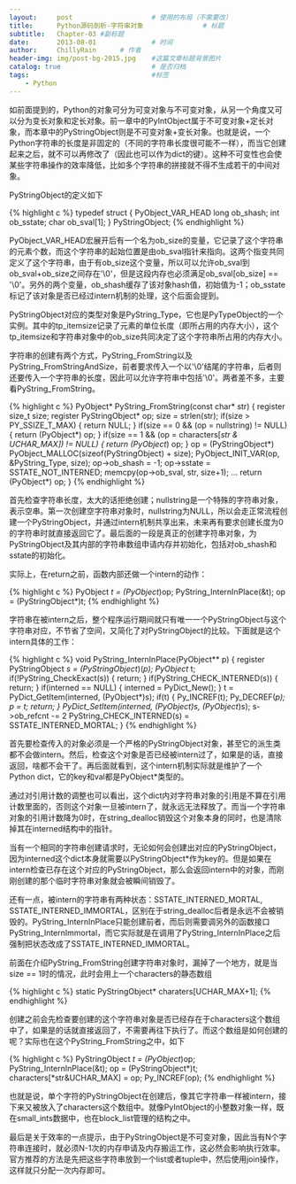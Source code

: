 ```yaml
---
layout:     post                    # 使用的布局（不需要改）
title:      Python源码剖析-字符串对象               # 标题 
subtitle:   Chapter-03 #副标题
date:       2013-08-01              # 时间
author:     ChillyRain      # 作者
header-img: img/post-bg-2015.jpg    #这篇文章标题背景图片
catalog: true                       # 是否归档
tags:                               #标签
    - Python
---
```


如前面提到的，Python的对象可分为可变对象与不可变对象，从另一个角度又可以分为变长对象和定长对象。前一章中的PyIntObject属于不可变对象+定长对象，而本章中的PyStringObject则是不可变对象+变长对象。也就是说，一个Python字符串的长度是非固定的（不同的字符串长度很可能不一样），而当它创建起来之后，就不可以再修改了（因此也可以作为dict的键）。这种不可变性也会使某些字符串操作的效率降低，比如多个字符串的拼接就不得不生成若干的中间对象。

PyStringObject的定义如下

{% highlight c %}
typedef struct {
    PyObject_VAR_HEAD
    long ob_shash;
    int ob_sstate;
    char ob_sval[1];
} PyStringObject;
{% endhighlight %}

PyObject_VAR_HEAD宏展开后有一个名为ob_size的变量，它记录了这个字符串的元素个数，而这个字符串的起始位置是由ob_sval指针来指向。这两个指变共同定义了这个字符串，由于有ob_size这个变量，所以可以允许ob_sval到ob_sval+ob_size之间存在'\0'，但是这段内存也必须满足ob_sval[ob_size] == '\0'。另外的两个变量，ob_shash缓存了该对象hash值，初始值为-1；ob_sstate标记了该对象是否已经过intern机制的处理，这个后面会提到。

PyStringObject对应的类型对象是PyString_Type，它也是PyTypeObject的一个实例。其中的tp_itemsize记录了元素的单位长度（即所占用的内存大小），这个tp_itemsize和字符串对象中的ob_size共同决定了这个字符串所占用的内存大小。

字符串的创建有两个方式，PyString_FromString以及PyString_FromStringAndSize，前者要求传入一个以'\0'结尾的字符串，后者则还要传入一个字符串的长度，因此可以允许字符串中包括'\0'。两者差不多，主要看PyString_FromString。

{% highlight c %}
PyObject* PyString_FromString(const char* str)
{
    register size_t size;
    register PyStringObject* op;
    size = strlen(str);
    if(size > PY_SSIZE_T_MAX) {
        return NULL;
    }
    if(size == 0 && (op = nullstring) != NULL) {
        return (PyObject*) op;
    }
    if(size == 1 && (op = characters[*str & UCHAR_MAX]) != NULL) {
        return (PyObject*) op;
    }
    op = (PyStringObject*) PyObject_MALLOC(sizeof(PyStringObject) + size);
    PyObject_INIT_VAR(op, &PyString_Type, size);
    op->ob_shash = -1;
    op->sstate = SSTATE_NOT_INTERNED;
    memcpy(op->ob_sval, str, size+1);
    ...
    return (PyObject*) op;
}
{% endhighlight %}

首先检查字符串长度，太大的话拒绝创建；nullstring是一个特殊的字符串对象，表示空串。第一次创建空字符串对象时，nullstring为NULL，所以会走正常流程创建一个PyStringObject，并通过intern机制共享出来，未来再有要求创建长度为0的字符串时就直接返回它了。最后面的一段是真正的创建字符串对象，为PyStringObject及其内部的字符串数组申请内存并初始化，包括对ob_shash和sstate的初始化。

实际上，在return之前，函数内部还做一个intern的动作：

{% highlight c %}
PyObject *t = (PyObject*)op;
PyString_InternInPlace(&t);
op = (PyStringObject*)t;
{% endhighlight %}

字符串在被intern之后，整个程序运行期间就只有唯一一个PyStringObject与这个字符串对应，不节省了空间，又简化了对PyStringObject的比较。下面就是这个intern具体的工作：

{% highlight c %}
void PyString_InternInPlace(PyObject** p)
{
    register PyStringObject *s = (PyStringObject*)(*p);
    PyObject* t;
    if(!PyString_CheckExact(s)) {
        return;
    }
    if(PyString_CHECK_INTERNED(s)) {
        return;
    }
    if(interned == NULL) {
        interned = PyDict_New();
    }
    t = PyDict_GetItem(interned, (PyObject*)s);
    if(t) {
        Py_INCREF(t);
        Py_DECREF(*p);
        *p = t;
        return;
    }
    PyDict_SetItem(interned, (PyObject*)s, (PyObject*)s);
    s->ob_refcnt -= 2
    PyString_CHECK_INTERNED(s) = SSTATE_INTERNED_MORTAL;
}
{% endhighlight %}

首先要检查传入的对象必须是一个严格的PyStringObject对象，甚至它的派生类都不会做intern。然后，检查这个对象是否已经被intern过了，如果是的话，直接返回，啥都不会干了。再后面就看到，这个intern机制实际就是维护了一个Python dict，它的key和val都是PyObject*类型的。

通过对引用计数的调整也可以看出，这个dict内对字符串对象的引用是不算在引用计数里面的，否则这个对象一旦被intern了，就永远无法释放了。而当一个字符串对象的引用计数降为0时，在string_dealloc销毁这个对象本身的同时，也是清除掉其在interned结构中的指针。

当有一个相同的字符串创建请求时，无论如何会创建出对应的PyStringObject，因为interned这个dict本身就需要以PyStringObject*作为key的。但是如果在intern检查已存在这个对应的PyStringObject，那么会返回intern中的对象，而刚刚创建的那个临时字符串对象就会被瞬间销毁了。

还有一点，被intern的字符串有两种状态：SSTATE_INTERNED_MORTAL, SSTATE_INTERNED_IMMORTAL，区别在于string_dealloc后者是永远不会被销毁的。PyString_InternInPlace只能创建前者，而后则需要调另外的函数接口PyString_InternImmortal，而它实际就是在调用了PyString_InternInPlace之后强制把状态改成了SSTATE_INTERNED_IMMORTAL。

前面在介绍PyString_FromString创建字符串对象时，漏掉了一个地方，就是当size == 1时的情况，此时会用上一个characters的静态数组

{% highlight c %}
static PyStringObject* charaters[UCHAR_MAX+1];
{% endhighlight %}

创建之前会先检查要创建的这个字符串对象是否已经存在于characters这个数组中了，如果是的话就直接返回了，不需要再往下执行了。而这个数组是如何创建的呢？实际也在这个PyString_FromString之中，如下

{% highlight c %}
PyStringObject *t = (PyObject*)op;
PyString_InternInPlace(&t);
op = (PyStringObject*)t;
characters[*str&UCHAR_MAX] = op;
Py_INCREF(op);
{% endhighlight %}

也就是说，单个字符的PyStringObject在创建后，像其它字符串一样被intern，接下来又被放入了characters这个数组中。就像PyIntObject的小整数对象一样，既在small_ints数据中，也在block_list管理的结构之中。

最后是关于效率的一点提示，由于PyStringObject是不可变对象，因此当有N个字符串连接时，就必须N-1次的内存申请及内存搬运工作，这必然会影响执行效率。官方推荐的方法是先把这些字符串放到一个list或者tuple中，然后使用join操作，这样就只分配一次内存即可。



